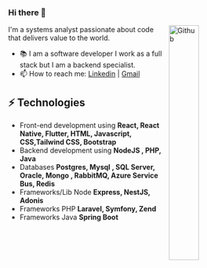 ### Hi there 👋

<img width="35%" align="right" alt="Github" src="https://user-images.githubusercontent.com/48678280/88862734-4903af80-d201-11ea-968b-9c939d88a37c.gif" />

I'm a systems analyst passionate about code that delivers value to the world.

- 📚 I am a software developer I work as a full stack but I am a backend specialist.
- 📫 How to reach me: [Linkedin](https://www.linkedin.com/in/wilsonlimalucena) | [Gmail](mailto:wilsonllucena@gmail.com)


## ⚡ Technologies 
- Front-end development using **React, React Native, Flutter, HTML, Javascript, CSS,Tailwind CSS, Bootstrap**
- Backend development using **NodeJS , PHP, Java**
- Databases **Postgres, Mysql , SQL Server, Oracle, Mongo , RabbitMQ, Azure Service Bus, Redis**
- Frameworks/Lib Node **Express, NestJS, Adonis**
- Frameworks PHP **Laravel, Symfony, Zend**
- Frameworks Java **Spring Boot**



 
